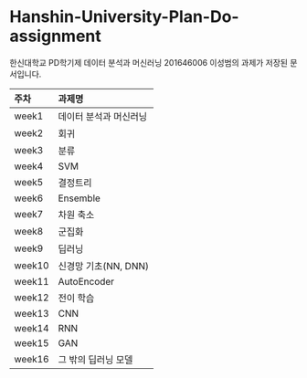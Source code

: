 # Hanshin-University-Plan-Do-assignment

한신대학교 PD학기제 데이터 분석과 머신러닝 201646006 이성범의 과제가 저장된 문서입니다.

| 주차 | 과제명 |
| :--- | :--- |
| week1 | 데이터 분석과 머신러닝 |
| week2 | 회귀 |
| week3 | 분류 |
| week4 | SVM |
| week5 | 결정트리 |
| week6 | Ensemble |
| week7 | 차원 축소 |
| week8 | 군집화 |
| week9 | 딥러닝 | 
| week10 | 신경망 기초(NN, DNN) |
| week11 | AutoEncoder |
| week12 | 전이 학습 |
| week13 | CNN |
| week14 | RNN |
| week15 | GAN |
| week16 | 그 밖의 딥러닝 모델 |
